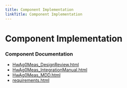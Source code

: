 ```yaml
---
title: Component Implementation
linkTitle: Component Implementation
---
```


# Component Implementation
### Component Documentation

- [HwAg0Meas_DesignReview.html](doc/HwAg0Meas_DesignReview.html)
- [HwAg0Meas_IntegrationManual.html](doc/HwAg0Meas_IntegrationManual.html)
- [HwAg0Meas_MDD.html](doc/HwAg0Meas_MDD.html)
- [requirements.html](doc/requirements.html)

